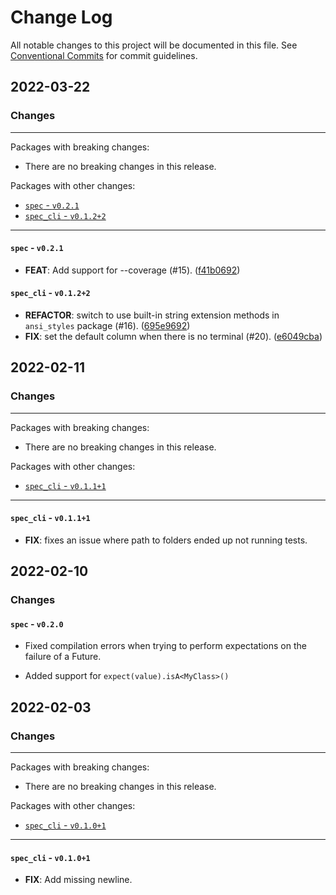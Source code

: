 # Change Log

All notable changes to this project will be documented in this file.
See [Conventional Commits](https://conventionalcommits.org) for commit guidelines.

## 2022-03-22

### Changes

---

Packages with breaking changes:

 - There are no breaking changes in this release.

Packages with other changes:

 - [`spec` - `v0.2.1`](#spec---v021)
 - [`spec_cli` - `v0.1.2+2`](#spec_cli---v0122)

---

#### `spec` - `v0.2.1`

 - **FEAT**: Add support for --coverage (#15). ([f41b0692](https://github.com/invertase/spec/commit/f41b0692de74fba162db2c1dac5d8f8a84dd6524))

#### `spec_cli` - `v0.1.2+2`

 - **REFACTOR**: switch to use built-in string extension methods in `ansi_styles` package (#16). ([695e9692](https://github.com/invertase/spec/commit/695e9692325ec8cd47e09216b8ea7e16f2e26187))
 - **FIX**: set the default column when there is no terminal (#20). ([e6049cba](https://github.com/invertase/spec/commit/e6049cba060ec61d452496c93c2f0cb347b41a9e))


## 2022-02-11

### Changes

---

Packages with breaking changes:

- There are no breaking changes in this release.

Packages with other changes:

- [`spec_cli` - `v0.1.1+1`](#spec_cli---v0111)

---

#### `spec_cli` - `v0.1.1+1`

 - **FIX**: fixes an issue where path to folders ended up not running tests.


## 2022-02-10

### Changes

#### `spec` - `v0.2.0`

- Fixed compilation errors when trying to perform expectations on the failure
  of a Future.

- Added support for `expect(value).isA<MyClass>()`

## 2022-02-03

### Changes

---

Packages with breaking changes:

- There are no breaking changes in this release.

Packages with other changes:

- [`spec_cli` - `v0.1.0+1`](#spec_cli---v0101)

---

#### `spec_cli` - `v0.1.0+1`

 - **FIX**: Add missing newline.

